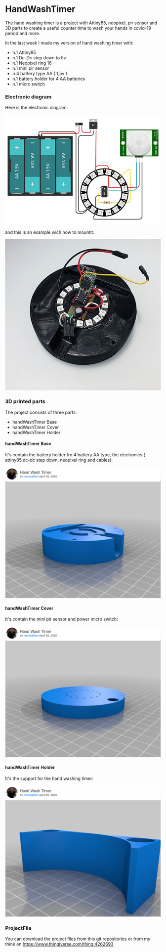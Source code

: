 # HandWashTimer
The hand washing timer is a project with Attiny85, neopixel, pir sensor and 3D parts to create a useful counter time to wash your hands in covid-19 period and more.

In the last week I made my version of hand washing timer with:

- n.1 Attiny85
- n.1 Dc-Dc step down to 5v
- n.1 Neopixel ring 16
- n.1 mini pir sensor
- n.4 battery type AA ( 1,5v )
- n.1 battery holder for 4 AA batteries
- n.1 micro switch

### Electronic diagram

Here is the electronic diagram:

![electronic diagram](images/HandWashTimercircuit.jpg)

and this is an example wich how to mountit:

![electronic mount](images/HandWashTimercircuitmounted.jpg)

### 3D printed parts

The project consists of three parts:

- handWashTimer Base
- handWashTimer Cover
- handWashTimer Holder

#### handWashTimer Base

It's contain the battery holder fro 4 battery AA type, the electronics ( attiny85,dc-dc step down, neopixel ring and cables):

![handWashTimer Base](images/handWashTimerBase.png)

#### handWashTimer Cover

It's contain the mini pir sensor and power micro switch:

![handWashTimer Cover](images/handWashTimerCover.png)

#### handWashTimer Holder

It's the support for the hand washing timer:

![handWashTimer Holder](images/handWashTimerHolder.png)

### ProjectFile

You can download the project files from this git repositories or from my think on https://www.thingiverse.com/thing:4262693